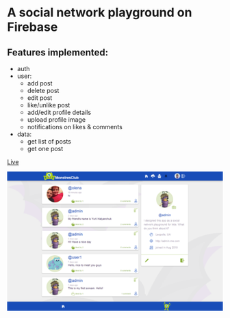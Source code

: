 # A social network playground on Firebase

## Features implemented:

- auth
- user:
  - add post
  - delete post
  - edit post
  - like/unlike post
  - add/edit profile details
  - upload profile image
  - notifications on likes & comments
- data:
  - get list of posts
  - get one post

[Live](https://social-app-cc043.web.app/)

![picture alt](screenshot.png "screenshot")

